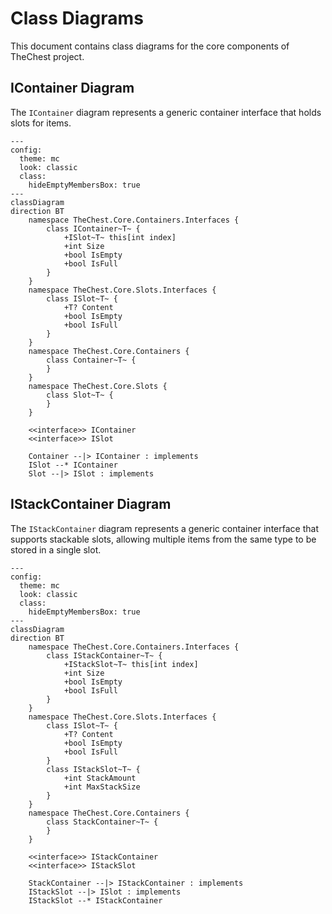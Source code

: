 # Class Diagrams

This document contains class diagrams for the core components of TheChest project.

## IContainer Diagram

The `IContainer` diagram represents a generic container interface that holds slots for items.

```mermaid
---
config:
  theme: mc
  look: classic
  class:
    hideEmptyMembersBox: true
---
classDiagram
direction BT
	namespace TheChest.Core.Containers.Interfaces {
        class IContainer~T~ {
	        +ISlot~T~ this[int index]
	        +int Size
	        +bool IsEmpty
	        +bool IsFull
        }
	}
	namespace TheChest.Core.Slots.Interfaces {
        class ISlot~T~ {
	        +T? Content
	        +bool IsEmpty
	        +bool IsFull
        }
	}
	namespace TheChest.Core.Containers {
        class Container~T~ {
        }
	}
	namespace TheChest.Core.Slots {
        class Slot~T~ {
        }
	}

	<<interface>> IContainer
	<<interface>> ISlot

    Container --|> IContainer : implements
    ISlot --* IContainer
    Slot --|> ISlot : implements
```

## IStackContainer Diagram
The `IStackContainer` diagram represents a generic container interface that supports stackable slots, allowing multiple items from the same type to be stored in a single slot.

```mermaid
---
config:
  theme: mc
  look: classic
  class:
    hideEmptyMembersBox: true
---
classDiagram
direction BT
	namespace TheChest.Core.Containers.Interfaces {
		class IStackContainer~T~ {
	        +IStackSlot~T~ this[int index]
	        +int Size
	        +bool IsEmpty
	        +bool IsFull
        }
	}
	namespace TheChest.Core.Slots.Interfaces {
        class ISlot~T~ {
	        +T? Content
	        +bool IsEmpty
	        +bool IsFull
        }
        class IStackSlot~T~ {
            +int StackAmount
            +int MaxStackSize
        }
	}
	namespace TheChest.Core.Containers {
		class StackContainer~T~ {
        }
	}

	<<interface>> IStackContainer
    <<interface>> IStackSlot

    StackContainer --|> IStackContainer : implements
    IStackSlot --|> ISlot : implements
    IStackSlot --* IStackContainer
```
